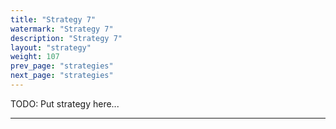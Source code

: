```yaml
---
title: "Strategy 7"
watermark: "Strategy 7"
description: "Strategy 7"
layout: "strategy"
weight: 107
prev_page: "strategies"
next_page: "strategies"
---
```


TODO: Put strategy here...

---
